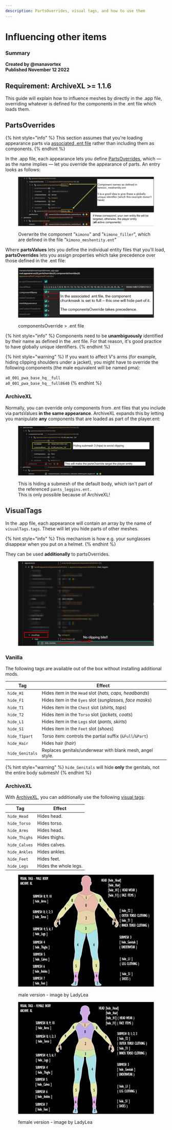 ```yaml
---
description: PartsOverrides, visual tags, and how to use them
---
```


# Influencing other items

### Summary <a href="#summary" id="summary"></a>

**Created by @manavortex**\
**Published November 12 2022**

## Requirement: ArchiveXL >= 1.1.6

This guide will explain how to influence meshes by directly in the .app file, overriding whatever is defined for the components in the .ent file which loads them.

## PartsOverrides

{% hint style="info" %}
This section assumes that you're loading appearance parts via [associated .ent file](adding-new-items.md#mesh\_entity.ent) rather than including them as components.
{% endhint %}

In the .app file, each appearance lets you define [PartsOverrides](adding-new-items.md#appearance.app), which — as the name implies — let you override the appearance of parts. An entry looks as follows:

<figure><img src="../../.gitbook/assets/Screenshot 2022-11-14 at 09.35.06.png" alt=""><figcaption><p>Overwrite the component "<code>kimono</code>" and "<code>kimono_filler</code>", which are defined in the file "<code>kimono_meshentity.ent</code>"</p></figcaption></figure>

Where **partsValues** lets you define the individual entity files that you'll load, **partsOverrides** lets you assign properties which take precedence over those defined in the .ent file:

<figure><img src="../../.gitbook/assets/partsOverrides2.png" alt=""><figcaption><p>componentsOverride > .ent file</p></figcaption></figure>

{% hint style="info" %}
Components need to be **unambiguously** identified by their name as defined in the .ent file. For that reason, it's good practice to have globally unique identifiers.&#x20;
{% endhint %}

{% hint style="warning" %}
If you want to affect V's arms (for example, hiding clipping shoulders under a jacket), you might have to override the following components (the male equivalent will be named pma):

`a0_001_pwa_base_hq__full` \
`a0_001_pwa_base_hq__full8640`
{% endhint %}

### ArchiveXL

Normally, you can override only components from .ent files that you include via partsValues **in the same appearance**. ArchiveXL expands this by letting you manipulate **any** components that are loaded as part of the player.ent:

<figure><img src="../../.gitbook/assets/partsOverrides3.png" alt=""><figcaption><p>This is hiding a submesh of the default body, which isn't part of the referenced <code>pants_leggins.ent.</code><br><code></code>This is only possible because of ArchiveXL!</p></figcaption></figure>

## VisualTags

In the .app file, each appearance will contain an array by the name of `visualTags.tags`. These will let you hide parts of other meshes.

{% hint style="info" %}
This mechanism is how e.g. your sunglasses disappear when you put on a helmet.
{% endhint %}

They can be used **additionally** to partsOverrides.

<figure><img src="../../.gitbook/assets/visual_tags_preview.png" alt=""><figcaption></figcaption></figure>

### Vanilla

The following tags are available out of the box without installing additional mods.

| Tag             | Effect                                                    |
| --------------- | --------------------------------------------------------- |
| `hide_H1`       | Hides item in the `Head` slot (_hats, caps, headbands_)   |
| `hide_F1`       | Hides item in the `Eyes` slot (_sunglasses, face masks_)  |
| `hide_T1`       | Hides item in the `Chest` slot (_shirts, tops_)           |
| `hide_T2`       | Hides item in the `Torso` slot (_jackets, coats_)         |
| `hide_L1`       | Hides item in the `Legs` slot (_pants, skirts_)           |
| `hide_S1`       | Hides item in the `Feet` slot (_shoes_)                   |
| `hide_T1part`   | Torso item: controls the partial suffix (`&Full`/`&Part`) |
| `hide_Hair`     | Hides hair (_hair_)                                       |
| `hide_Genitals` | Replaces genitals/underwear with blank mesh, angel style. |

{% hint style="warning" %}
`hide_Genitals` will hide **only** the genitals, not the entire body submesh!
{% endhint %}

### ArchiveXL

With [ArchiveXL](https://github.com/psiberx/cp2077-archive-xl), you can additionally use the following [visual tags](https://github.com/psiberx/cp2077-archive-xl#adding-visual-tags):

| Tag           | Effect                |
| ------------- | --------------------- |
| `hide_Head`   | Hides head.           |
| `hide_Torso`  | Hides torso.          |
| `hide_Arms`   | Hides head.           |
| `hide_Thighs` | Hides thighs.         |
| `hide_Calves` | Hides calves.         |
| `hide_Ankles` | Hides ankles.         |
| `hide_Feet`   | Hides feet.           |
| `hide_Legs`   | Hides the whole legs. |

<div>

<figure><img src="../../.gitbook/assets/body-parts-male.png" alt=""><figcaption><p>male version - image by LadyLea</p></figcaption></figure>

 

<figure><img src="../../.gitbook/assets/bodyparts_female.png" alt=""><figcaption><p>female version - image by LadyLea</p></figcaption></figure>

</div>



